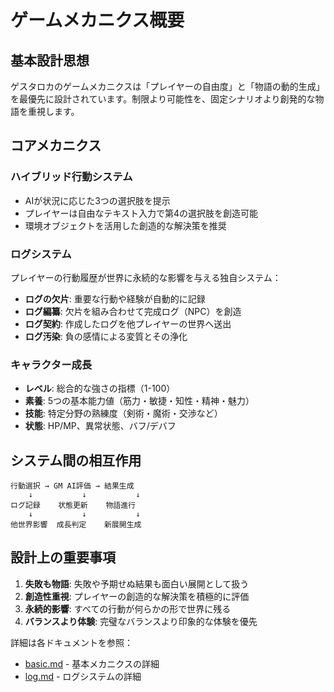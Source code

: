# ゲームメカニクス概要

## 基本設計思想
ゲスタロカのゲームメカニクスは「プレイヤーの自由度」と「物語の動的生成」を最優先に設計されています。制限より可能性を、固定シナリオより創発的な物語を重視します。

## コアメカニクス

### ハイブリッド行動システム
- AIが状況に応じた3つの選択肢を提示
- プレイヤーは自由なテキスト入力で第4の選択肢を創造可能
- 環境オブジェクトを活用した創造的な解決策を推奨

### ログシステム
プレイヤーの行動履歴が世界に永続的な影響を与える独自システム：
- **ログの欠片**: 重要な行動や経験が自動的に記録
- **ログ編纂**: 欠片を組み合わせて完成ログ（NPC）を創造
- **ログ契約**: 作成したログを他プレイヤーの世界へ送出
- **ログ汚染**: 負の感情による変質とその浄化

### キャラクター成長
- **レベル**: 総合的な強さの指標（1-100）
- **素養**: 5つの基本能力値（筋力・敏捷・知性・精神・魅力）
- **技能**: 特定分野の熟練度（剣術・魔術・交渉など）
- **状態**: HP/MP、異常状態、バフ/デバフ

## システム間の相互作用

```
行動選択 → GM AI評価 → 結果生成
    ↓           ↓           ↓
ログ記録    状態更新    物語進行
    ↓           ↓           ↓
他世界影響  成長判定    新展開生成
```

## 設計上の重要事項

1. **失敗も物語**: 失敗や予期せぬ結果も面白い展開として扱う
2. **創造性重視**: プレイヤーの創造的な解決策を積極的に評価
3. **永続的影響**: すべての行動が何らかの形で世界に残る
4. **バランスより体験**: 完璧なバランスより印象的な体験を優先

詳細は各ドキュメントを参照：
- [basic.md](basic.md) - 基本メカニクスの詳細
- [log.md](log.md) - ログシステムの詳細